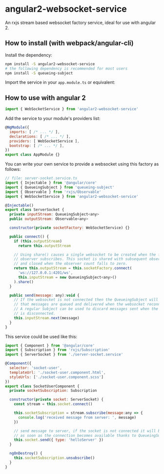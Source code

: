 # angular2-websocket-service

An rxjs stream based websocket factory service, ideal for use with angular 2.

## How to install (with webpack/angular-cli)

Install the dependency:

```bash
npm install -S angular2-websocket-service
# the following dependency is recommended for most users
npm install -S queueing-subject
```

Import the service in your `app.module.ts` or equivalent:

## How to use with angular 2

```javascript
import { WebSocketService } from 'angular2-websocket-service'
```

Add the service to your module's providers list:

```javascript
@NgModule({
  imports: [ /* ... */ ],
  declarations: [ /* ... */ ],
  providers: [ WebSocketService ],
  bootstrap: [ /* ... */ ],
})
export class AppModule {}
```

You can write your own service to provide a websocket using this factory as follows:

```javascript
// file: server-socket.service.ts
import { Injectable } from '@angular/core'
import { QueueingSubject } from 'queueing-subject'
import { Observable } from 'rxjs/Observable'
import { WebSocketService } from 'angular2-websocket-service'

@Injectable()
export class ServerSocket {
  private inputStream: QueueingSubject<any>
  public outputStream: Observable<any>

  constructor(private socketFactory: WebSocketService) {}

  public connect() {
    if (this.outputStream)
      return this.outputStream

    // Using share() causes a single websocket to be created when the first
    // observer subscribes. This socket is shared with subsequent observers
    // and closed when the observer count falls to zero.
    return this.outputStream = this.socketFactory.connect(
      'ws://127.0.0.1:4201/ws',
      this.inputStream = new QueueingSubject<any>()
    ).share()
  }

  public send(message: any):void {
    // If the websocket is not connected then the QueueingSubject will ensure
    // that messages are queued and delivered when the websocket reconnects.
    // A regular Subject can be used to discard messages sent when the websocket
    // is disconnected.
    this.inputStream.next(message)
  }
}
```

This service could be used like this:

```javascript
import { Component } from '@angular/core'
import { Subscription } from 'rxjs/Subscription'
import { ServerSocket } from './server-socket.service'

@Component({
  selector: 'socket-user',
  templateUrl: './socket-user.component.html',
  styleUrls: ['./socket-user.component.scss']
})
export class SocketUserComponent {
  private socketSubscription: Subscription

  constructor(private socket: ServerSocket) {
    const stream = this.socket.connect()

    this.socketSubscription = stream.subscribe(message:any => {
      console.log('received message from server: ', message)
    })

    // send message to server, if the socket is not connected it will be sent
    // as soon as the connection becomes available thanks to QueueingSubject
    this.socket.send({ type: 'helloServer' })
  }

  ngOnDestroy() {
    this.socketSubscription.unsubscribe()
  }
}
```
